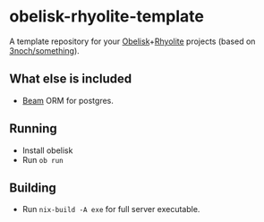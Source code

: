 # obelisk-rhyolite-template

A template repository for your [Obelisk](https://github.com/obsidiansystems/obelisk)+[Rhyolite](https://github.com/obsidiansystems/rhyolite) projects (based on [3noch/something](https://github.com/3noch/something)).

## What else is included

- [Beam](https://tathougies.github.io/beam/) ORM for postgres.

## Running

- Install obelisk
- Run `ob run`

## Building

* Run `nix-build -A exe` for full server executable.
